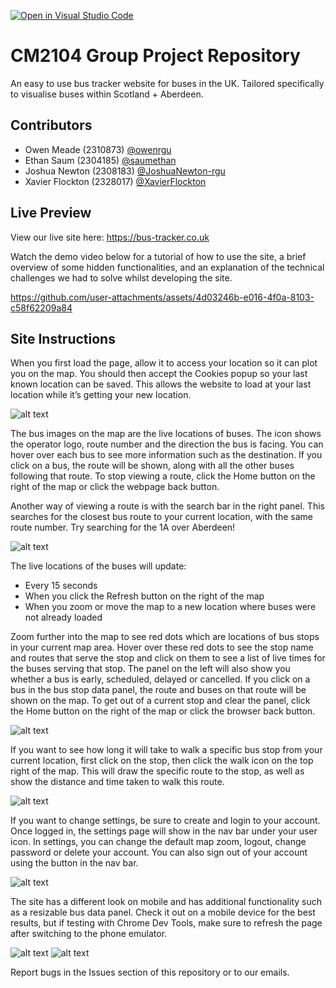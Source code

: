 [![Open in Visual Studio Code](https://classroom.github.com/assets/open-in-vscode-2e0aaae1b6195c2367325f4f02e2d04e9abb55f0b24a779b69b11b9e10269abc.svg)](https://classroom.github.com/online_ide?assignment_repo_id=15957512&assignment_repo_type=AssignmentRepo)

# CM2104 Group Project Repository

An easy to use bus tracker website for buses in the UK. Tailored specifically to visualise buses within Scotland + Aberdeen.

## Contributors

- Owen Meade (2310873) [@owenrgu](https://github.com/owenrgu)
- Ethan Saum (2304185) [@saumethan](https://github.com/saumethan)
- Joshua Newton (2308183) [@JoshuaNewton-rgu](https://github.com/JoshuaNewton-rgu)
- Xavier Flockton (2328017) [@XavierFlockton](https://github.com/XavierFlockton)

## Live Preview

View our live site here: https://bus-tracker.co.uk

Watch the demo video below for a tutorial of how to use the site, a brief overview of some hidden functionalities, and an explanation of the technical challenges we had to solve whilst developing the site.

https://github.com/user-attachments/assets/4d03246b-e016-4f0a-8103-c58f62209a84

## Site Instructions

When you first load the page, allow it to access your location so it can plot you on the map. You should then accept the Cookies popup so your last known location can be saved. This allows the website to load at your last location while it’s getting your new location. 

![alt text](tutorial-1.png)

The bus images on the map are the live locations of buses. The icon shows the operator logo, route number and the direction the bus is facing. You can hover over each bus to see more information such as the destination. If you click on a bus, the route will be shown, along with all the other buses following that route. To stop viewing a route, click the Home button on the right of the map or click the webpage back button.

Another way of viewing a route is with the search bar in the right panel. This searches for the closest bus route to your current location, with the same route number. Try searching for the 1A over Aberdeen!

![alt text](tutorial-2.png)

The live locations of the buses will update:
- Every 15 seconds
- When you click the Refresh button on the right of the map
- When you zoom or move the map to a new location where buses were not already loaded

Zoom further into the map to see red dots which are locations of bus stops in your current map area. Hover over these red dots to see the stop name and routes that serve the stop and click on them to see a list of live times for the buses serving that stop. The panel on the left will also show you whether a bus is early, scheduled, delayed or cancelled. If you click on a bus in the bus stop data panel, the route and buses on that route will be shown on the map. To get out of a current stop and clear the panel, click the Home button on the right of the map or click the browser back button.

![alt text](tutorial-3.png)

If you want to see how long it will take to walk a specific bus stop from your current location, first click on the stop, then click the walk icon on the top right of the map. This will draw the specific route to the stop, as well as show the distance and time taken to walk this route.

![alt text](tutorial-7.png)

If you want to change settings, be sure to create and login to your account. Once logged in, the settings page will show in the nav bar under your user icon. In settings, you can change the default map zoom, logout, change password or delete your account. You can also sign out of your account using the button in the nav bar. 

![alt text](tutorial-6.png)

The site has a different look on mobile and has additional functionality such as a resizable bus data panel. Check it out on a mobile device for the best results, but if testing with Chrome Dev Tools, make sure to refresh the page after switching to the phone emulator.

![alt text](tutorial-4.png) ![alt text](tutorial-5.png) 

Report bugs in the Issues section of this repository or to our emails.
